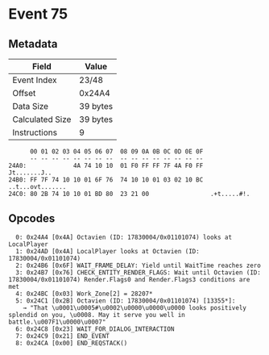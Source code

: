 # Event 75

## Metadata

| Field           | Value    |
|-----------------|----------|
| Event Index     | 23/48    |
| Offset          | 0x24A4   |
| Data Size       | 39 bytes |
| Calculated Size | 39 bytes |
| Instructions    | 9        |

```
      00 01 02 03 04 05 06 07  08 09 0A 0B 0C 0D 0E 0F
      -- -- -- -- -- -- -- --  -- -- -- -- -- -- -- --
24A0:             4A 74 10 10  01 F0 FF FF 7F 4A F0 FF      Jt.......J..
24B0: FF 7F 74 10 10 01 6F 76  74 10 10 01 03 02 10 BC  ..t...ovt.......
24C0: 80 2B 74 10 10 01 BD 80  23 21 00                 .+t.....#!.     
```

## Opcodes

```
  0: 0x24A4 [0x4A] Octavien (ID: 17830004/0x01101074) looks at LocalPlayer
  1: 0x24AD [0x4A] LocalPlayer looks at Octavien (ID: 17830004/0x01101074)
  2: 0x24B6 [0x6F] WAIT_FRAME_DELAY: Yield until WaitTime reaches zero
  3: 0x24B7 [0x76] CHECK_ENTITY_RENDER_FLAGS: Wait until Octavien (ID: 17830004/0x01101074) Render.Flags0 and Render.Flags3 conditions are met
  4: 0x24BC [0x03] Work_Zone[2] = 28207*
  5: 0x24C1 [0x2B] Octavien (ID: 17830004/0x01101074) [13355*]:
    → "That \u0001\u0005#\u0002\u0000\u0000\u0000 looks positively splendid on you, \u0008. May it serve you well in battle.\u007F1\u0000\u0007"
  6: 0x24C8 [0x23] WAIT_FOR_DIALOG_INTERACTION
  7: 0x24C9 [0x21] END_EVENT
  8: 0x24CA [0x00] END_REQSTACK()
```
